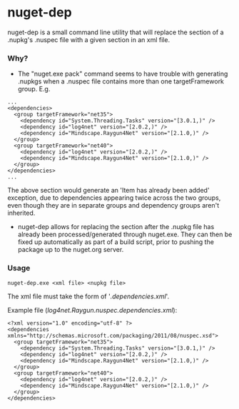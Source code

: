 # nuget-dep #

nuget-dep is a small command line utility that will replace the *<dependencies>* section of a .nupkg's .nuspec file with a given *<dependencies>* section in an xml file.

### Why? ###

* The "nuget.exe pack" command seems to have trouble with generating .nupkgs when a .nuspec file contains more than one targetFramework group. E.g.

```
...
<dependencies>
  <group targetFramework="net35">
    <dependency id="System.Threading.Tasks" version="[3.0.1,)" />
    <dependency id="log4net" version="[2.0.2,)" />
    <dependency id="Mindscape.Raygun4Net" version="[2.1.0,)" />
  </group>
  <group targetFramework="net40">
    <dependency id="log4net" version="[2.0.2,)" />
    <dependency id="Mindscape.Raygun4Net" version="[2.1.0,)" />
  </group>
</dependencies>
...
```

The above section would generate an 'Item has already been added' exception, due to dependencies appearing twice across the two groups, even though they are in separate groups and dependency groups aren't inherited.

* nuget-dep allows for replacing the *<dependencies>* section after the .nupkg file has already been processed/generated through nuget.exe. They can then be fixed up automatically as part of a build script, prior to pushing the package up to the nuget.org server.

### Usage ###

```
nuget-dep.exe <xml file> <nupkg file>
```

The xml file must take the form of '*<full filename of nuspec file>.dependencies.xml*'.

Example file (*log4net.Raygun.nuspec.dependencies.xml*):

```
<?xml version="1.0" encoding="utf-8" ?>
<dependencies xmlns="http://schemas.microsoft.com/packaging/2011/08/nuspec.xsd">
  <group targetFramework="net35">
    <dependency id="System.Threading.Tasks" version="[3.0.1,)" />
    <dependency id="log4net" version="[2.0.2,)" />
    <dependency id="Mindscape.Raygun4Net" version="[2.1.0,)" />
  </group>
  <group targetFramework="net40">
    <dependency id="log4net" version="[2.0.2,)" />
    <dependency id="Mindscape.Raygun4Net" version="[2.1.0,)" />
  </group>
</dependencies>
```